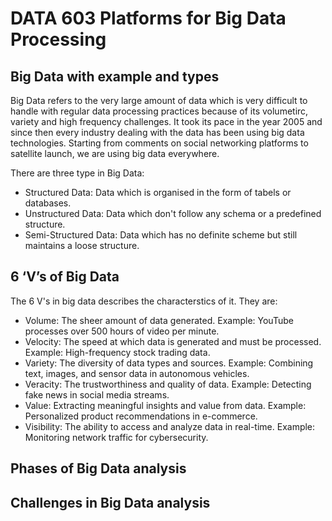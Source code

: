 # DATA 603 Platforms for Big Data Processing

## Big Data with example and types
Big Data refers to the very large amount of data which is very difficult to handle with regular data processing practices because of its volumetirc, variety and high frequency challenges. It took its pace in the year 2005 and since then every industry dealing with the data has been using big data technologies. Starting from comments on social networking platforms to satellite launch, we are using big data everywhere.

There are three type in Big Data:
- Structured Data: Data which is organised in the form of tabels or databases.
- Unstructured Data: Data which don't follow any schema or a predefined structure.
- Semi-Structured Data: Data which has no definite scheme but still maintains a loose structure.

## 6 ‘V’s of Big Data
The 6 V's in big data describes the characterstics of it. They are:

- Volume: The sheer amount of data generated. Example: YouTube processes over 500 hours of video per minute.
- Velocity: The speed at which data is generated and must be processed. Example: High-frequency stock trading data.
- Variety: The diversity of data types and sources. Example: Combining text, images, and sensor data in autonomous vehicles.
- Veracity: The trustworthiness and quality of data. Example: Detecting fake news in social media streams.
- Value: Extracting meaningful insights and value from data. Example: Personalized product recommendations in e-commerce.
- Visibility: The ability to access and analyze data in real-time. Example: Monitoring network traffic for cybersecurity.

## Phases of Big Data analysis

## Challenges in Big Data analysis
